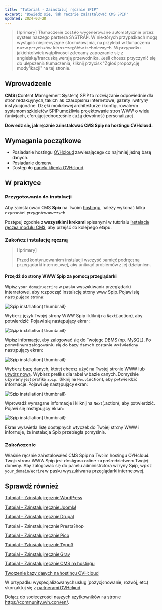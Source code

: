 ```yaml
---
title: "Tutorial - Zainstaluj ręcznie SPIP"
excerpt: "Dowiedz się, jak ręcznie zainstalować CMS SPIP"
updated: 2024-03-28
---
```


> [!primary]
> Tłumaczenie zostało wygenerowane automatycznie przez system naszego partnera SYSTRAN. W niektórych przypadkach mogą wystąpić nieprecyzyjne sformułowania, na przykład w tłumaczeniu nazw przycisków lub szczegółów technicznych. W przypadku jakichkolwiek wątpliwości zalecamy zapoznanie się z angielską/francuską wersją przewodnika. Jeśli chcesz przyczynić się do ulepszenia tłumaczenia, kliknij przycisk "Zgłoś propozycję modyfikacji" na tej stronie.
>

## Wprowadzenie

**CMS** (**C**ontent **M**anagement **S**ystem) SPIP to rozwiązanie odpowiednie dla stron redakcyjnych, takich jak czasopisma internetowe, gazety i witryny instytucjonalne. Dzięki modułowej architekturze i konfigurowalnym systemom szkieletów SPIP umożliwia projektowanie stron WWW o wielu funkcjach, oferując jednocześnie dużą dowolność personalizacji.

**Dowiedz się, jak ręcznie zainstalować CMS Spip na hostingu OVHcloud.**

## Wymagania początkowe

- Posiadanie hostingu [OVHcloud](https://www.ovhcloud.com/pl/web-hosting/) zawierającego co najmniej jedną bazę danych.
- Posiadanie [domeny](https://www.ovhcloud.com/pl/domains/).
- Dostęp do [panelu klienta OVHcloud](/links/manager).

## W praktyce

### Przygotowanie do instalacji

Aby zainstalować CMS **Spip** na Twoim [hostingu](https://www.ovhcloud.com/pl/web-hosting/), należy wykonać kilka czynności przygotowawczych.

Postępuj zgodnie z **wszystkimi krokami** opisanymi w tutorialu [Instalacja ręczna modułu CMS](/pages/web_cloud/web_hosting/cms_manual_installation), aby przejść do kolejnego etapu.

### Zakończ instalację ręczną

> [!primary]
>
> Przed kontynuowaniem instalacji wyczyść pamięć podręczną przeglądarki internetowej, aby uniknąć problemów z jej działaniem.
>

#### Przejdź do strony WWW Spip za pomocą przeglądarki

Wpisz `your_domain/ecrire` w pasku wyszukiwania przeglądarki internetowej, aby rozpocząć instalację strony www Spip. Pojawi się następująca strona:

![Spip installation](images/installation_first_step.png){.thumbnail}

Wybierz język Twojej strony WWW Spip i kliknij na `Next`{.action}, aby potwierdzić. Pojawi się następujący ekran:

![Spip installation](images/installation_second_step.png){.thumbnail}

Wpisz informacje, aby zalogować się do Twojego DBMS (np. MySQL). Po pomyślnym zalogowaniu się do bazy danych zostanie wyświetlony następujący ekran:

![Spip installation](images/installation_third_step.png){.thumbnail}

Wybierz bazę danych, której chcesz użyć na Twojej stronie WWW lub [utwórz nową](/pages/web_cloud/web_hosting/sql_create_database). Wybierz prefiks dla tabel w bazie danych. Domyślnie używany jest prefiks `spip`. Kliknij na `Next`{.action}, aby potwierdzić informacje. Pojawi się następujący ekran:

![Spip installation](images/installation_fourth_step.png){.thumbnail}

Wprowadź wymagane informacje i kliknij na `Next`{.action}, aby potwierdzić. Pojawi się następujący ekran:

![Spip installation](images/installation_fifth_step.png){.thumbnail}

Ekran wyświetla listę dostępnych wtyczek do Twojej strony WWW i informuje, że instalacja Spip przebiegła pomyślnie.

### Zakończenie

Właśnie ręcznie zainstalowałeś CMS Spip na Twoim hostingu OVHcloud. Twoja strona WWW Spip jest dostępna online za pośrednictwem Twojej domeny. Aby zalogować się do panelu administratora witryny Spip, wpisz `your_domain/ecrire` w pasku wyszukiwania przeglądarki internetowej.

## Sprawdź również <a name="go-further"></a>

[Tutorial - Zainstaluj ręcznie WordPress](/pages/web_cloud/web_hosting/cms_manual_installation_wordpress)

[Tutorial - Zainstaluj ręcznie Joomla!](/pages/web_cloud/web_hosting/cms_manual_installation_joomla)

[Tutorial - Zainstaluj ręcznie Drupal](/pages/web_cloud/web_hosting/cms_manual_installation_drupal)

[Tutorial - Zainstaluj ręcznie PrestaShop](/pages/web_cloud/web_hosting/cms_manual_installation_prestashop)

[Tutorial - Zainstaluj ręcznie Pico](/pages/web_cloud/web_hosting/cms_manual_installation_pico)

[Tutorial - Zainstaluj ręcznie Typo3](/pages/web_cloud/web_hosting/cms_manual_installation_typo3)

[Tutorial - Zainstaluj ręcznie Grav](/pages/web_cloud/web_hosting/cms_manual_installation_grav)

[Tutorial - Zainstaluj ręcznie CMS na hostingu](/pages/web_cloud/web_hosting/cms_manual_installation)

[Tworzenie bazy danych na hostingu OVHcloud](/pages/web_cloud/web_hosting/sql_create_database)
 
W przypadku wyspecjalizowanych usług (pozycjonowanie, rozwój, etc.) skontaktuj się z [partnerami OVHcloud](/links/partner).
 
Dołącz do społeczności naszych użytkowników na stronie <https://community.ovh.com/en/>.